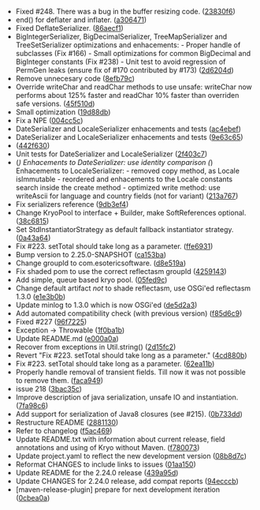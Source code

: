 * Fixed #248. There was a bug in the buffer resizing code. ([23830f6](https://github.com/EsotericSoftware/kryo/commit/23830f64cffd7ee7844fc582ef2b68023aeab908))
* end() for deflater and inflater. ([a306471](https://github.com/EsotericSoftware/kryo/commit/a3064716bb47c64e55b0048a6f5dac15dd67aabe))
* Fixed DeflateSerializer. ([86aecf1](https://github.com/EsotericSoftware/kryo/commit/86aecf10b522bb99e126e2c89cfab33ad00d03d0))
* BigIntegerSerializer, BigDecimalSerializer, TreeMapSerializer and TreeSetSerializer optimizations and enhacements:   - Proper handle of subclasses (Fix #166)   - Small optimizations for common BigDecimal and BigInteger constants (Fix #238)   - Unit test to avoid regression of PermGen leaks (ensure fix of #170 contributed by #173) ([2d6204d](https://github.com/EsotericSoftware/kryo/commit/2d6204dc5a04c10689a413d5365a607bdd1edab9))
* Remove unnecesary code ([8efb79c](https://github.com/EsotericSoftware/kryo/commit/8efb79c163b7ad539cb3099782e218b5bbe272f6))
* Override writeChar and readChar methods to use unsafe: writeChar now performs about 125% faster and readChar 10% faster than overriden safe versions. ([45f510d](https://github.com/EsotericSoftware/kryo/commit/45f510de2dc07a65cf3807f28f6a9f9aa1749aca))
* Small optimization ([19d88db](https://github.com/EsotericSoftware/kryo/commit/19d88db264a912fbc2ed33149a4398b91cc89202))
* Fix a NPE ([004cc5c](https://github.com/EsotericSoftware/kryo/commit/004cc5cd2a6c2ecc2c839f34ab5ce4951ca32700))
* DateSerializer and LocaleSerializer enhacements and tests ([ac4ebef](https://github.com/EsotericSoftware/kryo/commit/ac4ebef070f82a419263c97d18146c35d9e0cde7))
* DateSerializer and LocaleSerializer enhacements and tests ([9e63c65](https://github.com/EsotericSoftware/kryo/commit/9e63c65c51937c1a6d95ec2f7a972112fa37ee5b))
*  ([442f630](https://github.com/EsotericSoftware/kryo/commit/442f630196aba89f800282407dc2064d0874d201))
* Unit tests for DateSerializer and LocaleSerializer ([2f403c7](https://github.com/EsotericSoftware/kryo/commit/2f403c7b26fa056cd1bd807d3c330d5731e61193))
* (*) Enhacements to DateSerializer: use identity comparison (*) Enhacements to LocaleSerializer:   - removed copy method, as Locale isImmutable   - reordered and enhacements to the Locale constants search inside the create method   - optimized write method: use writeAscii for language and country fields (not for variant) ([213a767](https://github.com/EsotericSoftware/kryo/commit/213a767a87a0e067d38b25bdd3c2f33e0ca0d31e))
* Fix serializers reference ([9db3ef4](https://github.com/EsotericSoftware/kryo/commit/9db3ef4b63a65bebfde2929179e5dc0176ecc6f2))
* Change KryoPool to interface + Builder, make SoftReferences optional. ([38c6815](https://github.com/EsotericSoftware/kryo/commit/38c681594cb48876f88b83cda731752d4b387a1f))
* Set StdInstantiatorStrategy as default fallback instantiator strategy. ([0a43a64](https://github.com/EsotericSoftware/kryo/commit/0a43a642f4fe77d7cf6d7ee22b44d4e2bac568e2))
* Fix #223. setTotal should take long as a parameter. ([ffe6931](https://github.com/EsotericSoftware/kryo/commit/ffe6931b559c1579f44936f13e73a9f71640a96b))
* Bump version to 2.25.0-SNAPSHOT ([ca153ba](https://github.com/EsotericSoftware/kryo/commit/ca153ba7deca816f9b95405e6cf956da56f2e464))
* Change groupId to com.esotericsoftware. ([d8e519a](https://github.com/EsotericSoftware/kryo/commit/d8e519a65dc16d06ec37e25dfc2cc11a7332ee2f))
* Fix shaded pom to use the correct reflectasm groupId ([4259143](https://github.com/EsotericSoftware/kryo/commit/425914333db7271536dcb6f0f34c6bac8bf5f3e6))
* Add simple, queue based kryo pool. ([05fed9c](https://github.com/EsotericSoftware/kryo/commit/05fed9cfe0a775afa38c49c34822c10193d7b67a))
* Change default artifact *not* to shade reflectasm, use OSGi'ed reflectasm 1.3.0 ([e1e3b0b](https://github.com/EsotericSoftware/kryo/commit/e1e3b0b18684961bd0b97665a4e662ec64b8c1e5))
* Update minlog to 1.3.0 which is now OSGi'ed ([de5d2a3](https://github.com/EsotericSoftware/kryo/commit/de5d2a3209c3122031f130e82f0267e7229ae731))
* Add automated compatibility check (with previous version) ([f85d6c9](https://github.com/EsotericSoftware/kryo/commit/f85d6c98a371b4c25f1fcc5e753855e5371e279d))
* Fixed #227 ([96f7225](https://github.com/EsotericSoftware/kryo/commit/96f7225694322e27268dd698fefdffff5f4cfb6c))
* Exception -> Throwable ([1f0ba1b](https://github.com/EsotericSoftware/kryo/commit/1f0ba1b94c83cf26fc6ce108641d32c2e3c171c3))
* Update README.md ([e000a0a](https://github.com/EsotericSoftware/kryo/commit/e000a0a2d1414107321742334a5001bdd21eba39))
* Recover from exceptions in Util.string() ([2d15fc2](https://github.com/EsotericSoftware/kryo/commit/2d15fc2652ee777ba153409be0b258b30fc8a6ff))
* Revert "Fix #223. setTotal should take long as a parameter." ([4cd880b](https://github.com/EsotericSoftware/kryo/commit/4cd880bcefa532f9660a0009ff1059bad4b5e509))
* Fix #223. setTotal should take long as a parameter. ([62ea11b](https://github.com/EsotericSoftware/kryo/commit/62ea11b0c684f8ee715e5e31a4195a1c28b47a2a))
* Properly handle removal of transient fields. Till now it was not possible to remove them. ([faca949](https://github.com/EsotericSoftware/kryo/commit/faca94981c41aa9bd92a8a7f81b073d6b85ba0c4))
* issue 218 ([3bac35c](https://github.com/EsotericSoftware/kryo/commit/3bac35c8f28216295b391372e89a6cbf61b943a0))
* Improve description of java serialization, unsafe IO and instantiation. ([7fa98c6](https://github.com/EsotericSoftware/kryo/commit/7fa98c64d30ca9c8b22f647da487c4c8cacbd6cb))
* Add support for serialization of Java8 closures (see #215). ([0b733dd](https://github.com/EsotericSoftware/kryo/commit/0b733ddad02e51b08e85a28fd960790ff4e69e8e))
* Restructure README ([2881130](https://github.com/EsotericSoftware/kryo/commit/28811302f19eaebf3f3ec77edee18c51387bca41))
* Refer to changelog ([f5ac469](https://github.com/EsotericSoftware/kryo/commit/f5ac46954f43c4c91731a039e7be2a7d20124496))
* Update README.txt with information about current release, field annotations and using of Kryo without Maven. ([f780073](https://github.com/EsotericSoftware/kryo/commit/f780073a7f198ff8ffa3f36a0eba49c1282f8b51))
* Update project.yaml to reflect the new development version ([08b8d7c](https://github.com/EsotericSoftware/kryo/commit/08b8d7caab5e6b9333e5194abb4dc25b6e40c78c))
* Reformat CHANGES to include links to issues ([01aa150](https://github.com/EsotericSoftware/kryo/commit/01aa150f6b54fd537e6e2e73d419ddb87cdba55d))
* Update README for the 2.24.0 release ([439a95d](https://github.com/EsotericSoftware/kryo/commit/439a95d1986d453e963136e221e691f8e9c52a50))
* Update CHANGES for 2.24.0 release, add compat reports ([94ecccb](https://github.com/EsotericSoftware/kryo/commit/94ecccb3170623b2cb38f22776a70a304febfd65))
* [maven-release-plugin] prepare for next development iteration ([0cbea0a](https://github.com/EsotericSoftware/kryo/commit/0cbea0a36e6a4183ab1b7b4c1a93eb4a0f81b6e5))